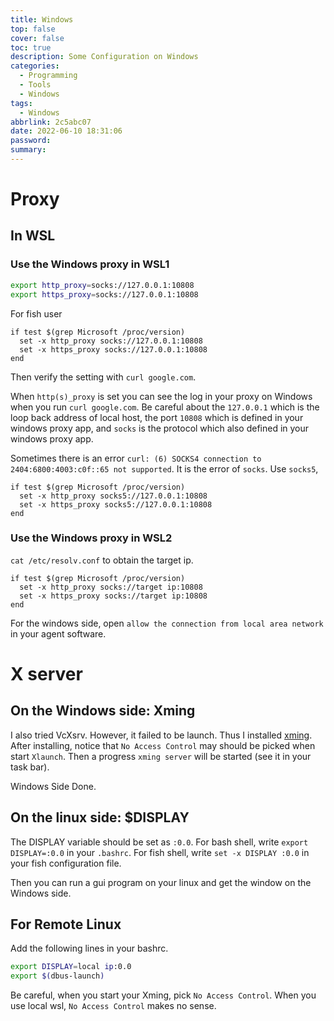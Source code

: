 ```yaml
---
title: Windows
top: false
cover: false
toc: true
description: Some Configuration on Windows
categories:
  - Programming
  - Tools
  - Windows
tags:
  - Windows
abbrlink: 2c5abc07
date: 2022-06-10 18:31:06
password:
summary:
---
```


# Proxy

## In WSL

### Use the Windows proxy in WSL1

```bash
export http_proxy=socks://127.0.0.1:10808
export https_proxy=socks://127.0.0.1:10808
```

For fish user

```fish
if test $(grep Microsoft /proc/version)
  set -x http_proxy socks://127.0.0.1:10808
  set -x https_proxy socks://127.0.0.1:10808
end
```

Then verify the setting with `curl google.com`.

When `http(s)_proxy` is set you can see the log in your proxy on Windows when
you run `curl google.com`. Be careful about the `127.0.0.1` which is the loop
back address of local host, the port `10808` which is defined in your windows
proxy app, and `socks` is the protocol which also defined in your windows proxy
app.

Sometimes there is an error
`curl: (6) SOCKS4 connection to 2404:6800:4003:c0f::65 not supported`. It is the
error of `socks`. Use `socks5`,

```fish
if test $(grep Microsoft /proc/version)
  set -x http_proxy socks5://127.0.0.1:10808
  set -x https_proxy socks5://127.0.0.1:10808
end
```

### Use the Windows proxy in WSL2

`cat /etc/resolv.conf` to obtain the target ip.

```fish
if test $(grep Microsoft /proc/version)
  set -x http_proxy socks://target ip:10808
  set -x https_proxy socks://target ip:10808
end
```

For the windows side, open `allow the connection from local area network` in your 
agent software.

# X server

## On the Windows side: Xming

I also tried VcXsrv. However, it failed to be launch. Thus I installed
[xming](https://sourceforge.net/projects/xming/). After installing, notice that
`No Access Control` may should be picked when start `Xlaunch`. Then a progress
`xming server` will be started (see it in your task bar).

Windows Side Done.

## On the linux side: $DISPLAY

The DISPLAY variable should be set as `:0.0`. For bash shell, write
`export DISPLAY=:0.0` in your `.bashrc`. For fish shell, write
`set -x DISPLAY :0.0` in your fish configuration file.

Then you can run a gui program on your linux and get the window on the Windows
side.

## For Remote Linux

Add the following lines in your bashrc.

```bash
export DISPLAY=local ip:0.0
export $(dbus-launch)
```

Be careful, when you start your Xming, pick `No Access Control`. When you use
local wsl, `No Access Control` makes no sense.
